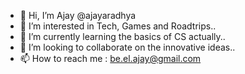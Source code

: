 - 👋 Hi, I’m Ajay @ajayaradhya
- 👀 I’m interested in Tech, Games and Roadtrips..
- 🌱 I’m currently learning the basics of CS actually..
- 💞️ I’m looking to collaborate on the innovative ideas..
- 📫 How to reach me : be.el.ajay@gmail.com

<!---
ajayaradhya/ajayaradhya is a ✨ special ✨ repository because its `README.md` (this file) appears on your GitHub profile.
You can click the Preview link to take a look at your changes.
--->
